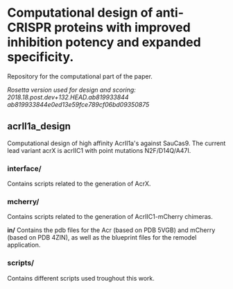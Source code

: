 
# Computational design of anti-CRISPR proteins with improved inhibition potency and expanded specificity.
Repository for the computational part of the paper.

*Rosetta version used for design and scoring: 2018.18.post.dev+132.HEAD.ab819933844 ab819933844e0ed13e59fce789cf06bd09350875*

## acrII1a_design
Computational design of high affinity AcrII1a's against SauCas9. The current lead variant acrX is acrIIC1 with point mutations N2F/D14Q/A47I.


### interface/

Contains scripts related to the generation of AcrX.


### mcherry/

Contains scripts related to the generation of AcrIIC1-mCherry chimeras. 

**in/** 
Contains the pdb files for the Acr (based on PDB 5VGB) and mCherry (based on PDB 4ZIN), as well as the blueprint files for the remodel application.


### scripts/
Contains different scripts used troughout this work.
